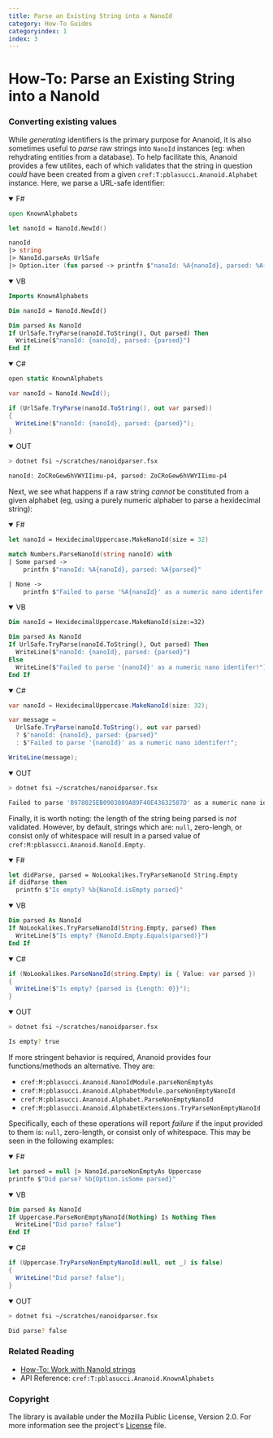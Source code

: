 ```yaml
---
title: Parse an Existing String into a NanoId
category: How-To Guides
categoryindex: 1
index: 3
---
```


How-To: Parse an Existing String into a NanoId
===

### Converting existing values

While _generating_ identifiers is the primary purpose for Ananoid, it is also
sometimes useful to _parse_ raw strings into `NanoId` instances (eg: when
rehydrating entities from a database). To help facilitate this, Ananoid
provides a few utilites, each of which validates that the string in question
_could_ have been created from a given `cref:T:pblasucci.Ananoid.Alphabet`
instance. Here, we parse a URL-safe identifier:

<div class="lang-bar">
<details open class="lang-block">
<summary>F#</summary>

```fsharp
open KnownAlphabets

let nanoId = NanoId.NewId()

nanoId
|> string
|> NanoId.parseAs UrlSafe
|> Option.iter (fun parsed -> printfn $"nanoId: %A{nanoId}, parsed: %A{parsed}")
```
</details>

<details open class="lang-block">
<summary>VB</summary>

```vb
Imports KnownAlphabets

Dim nanoId = NanoId.NewId()

Dim parsed As NanoId
If UrlSafe.TryParse(nanoId.ToString(), Out parsed) Then
  WriteLine($"nanoId: {nanoId}, parsed: {parsed}")
End If
```
</details>

<details open class="lang-block">
<summary>C#</summary>

```csharp
open static KnownAlphabets

var nanoId = NanoId.NewId();

if (UrlSafe.TryParse(nanoId.ToString(), out var parsed))
{
  WriteLine($"nanoId: {nanoId}, parsed: {parsed}");
}
```
</details>

<details open class="lang-block console">
<summary>OUT</summary>

```sh
> dotnet fsi ~/scratches/nanoidparser.fsx

nanoId: ZoCRoGew6hVWYIIimu-p4, parsed: ZoCRoGew6hVWYIIimu-p4
```
</details>
</div>

Next, we see what happens if a raw string _cannot_ be constituted from a given
alphabet (eg, using a purely numeric alphaber to parse a hexidecimal string):

<div class="lang-bar">
<details open class="lang-block">
<summary>F#</summary>

```fsharp
let nanoId = HexidecimalUppercase.MakeNanoId(size = 32)

match Numbers.ParseNanoId(string nanoId) with
| Some parsed ->
    printfn $"nanoId: %A{nanoId}, parsed: %A{parsed}"

| None ->
    printfn $"Failed to parse '%A{nanoId}' as a numeric nano identifer!"
```
</details>

<details open class="lang-block">
<summary>VB</summary>

```vb
Dim nanoId = HexidecimalUppercase.MakeNanoId(size:=32)

Dim parsed As NanoId
If UrlSafe.TryParse(nanoId.ToString(), Out parsed) Then
  WriteLine($"nanoId: {nanoId}, parsed: {parsed}")
Else
  WriteLine($"Failed to parse '{nanoId}' as a numeric nano identifer!")
End If
```
</details>

<details open class="lang-block">
<summary>C#</summary>

```csharp
var nanoId = HexidecimalUppercase.MakeNanoId(size: 32);

var message =
  UrlSafe.TryParse(nanoId.ToString(), out var parsed)
  ? $"nanoId: {nanoId}, parsed: {parsed}"
  : $"Failed to parse '{nanoId}' as a numeric nano identifer!";

WriteLine(message);
```
</details>

<details open class="lang-block console">
<summary>OUT</summary>

```sh
> dotnet fsi ~/scratches/nanoidparser.fsx

Failed to parse 'B978025EB0903089A89F40E43632587D' as a numeric nano identifer!
```
</details>
</div>

Finally, it is worth noting: the length of the string being parsed is _not_
validated. However, by default, strings which are: `null`, zero-lengh, or
consist only of whitespace will result in a parsed value of
`cref:M:pblasucci.Ananoid.NanoId.Empty`.

<div class="lang-bar">
<details open class="lang-block">
<summary>F#</summary>

```fsharp
let didParse, parsed = NoLookalikes.TryParseNanoId String.Empty
if didParse then
  printfn $"Is empty? %b{NanoId.isEmpty parsed}"
```
</details>

<details open class="lang-block">
<summary>VB</summary>

```vb
Dim parsed As NanoId
If NoLookalikes.TryParseNanoId(String.Empty, parsed) Then
  WriteLine($"Is empty? {NanoId.Empty.Equals(parsed)}")
End If
```
</details>

<details open class="lang-block">
<summary>C#</summary>

```csharp
if (NoLookalikes.ParseNanoId(string.Empty) is { Value: var parsed })
{
  WriteLine($"Is empty? {parsed is {Length: 0}}");
}
```
</details>

<details open class="lang-block console">
<summary>OUT</summary>

```sh
> dotnet fsi ~/scratches/nanoidparser.fsx

Is empty? true
```
</details>
</div>

If more stringent behavior is required, Ananoid provides four functions/methods
an alternative. They are:

+ `cref:M:pblasucci.Ananoid.NanoIdModule.parseNonEmptyAs`
+ `cref:M:pblasucci.Ananoid.AlphabetModule.parseNonEmptyNanoId`
+ `cref:M:pblasucci.Ananoid.Alphabet.ParseNonEmptyNanoId`
+ `cref:M:pblasucci.Ananoid.AlphabetExtensions.TryParseNonEmptyNanoId`

Specifically, each of these operations will report _failure_ if the input
provided to them is: `null`, zero-length, or consist only of whitespace.
This may be seen in the following examples:

<div class="lang-bar">
<details open class="lang-block">
<summary>F#</summary>

```fsharp
let parsed = null |> NanoId.parseNonEmptyAs Uppercase
printfn $"Did parse? %b{Option.isSome parsed}"
```
</details>

<details open class="lang-block">
<summary>VB</summary>

```vb
Dim parsed As NanoId
If Uppercase.ParseNonEmptyNanoId(Nothing) Is Nothing Then
  WriteLine("Did parse? false")
End If
```
</details>

<details open class="lang-block">
<summary>C#</summary>

```csharp
if (Uppercase.TryParseNonEmptyNanoId(null, out _) is false)
{
  WriteLine("Did parse? false");
}
```
</details>

<details open class="lang-block console">
<summary>OUT</summary>

```sh
> dotnet fsi ~/scratches/nanoidparser.fsx

Did parse? false
```
</details>
</div>

### Related Reading

+ [How-To: Work with NanoId strings][1]
+ API Reference: `cref:T:pblasucci.Ananoid.KnownAlphabets`

### Copyright
The library is available under the Mozilla Public License, Version 2.0.
For more information see the project's [License][0] file.


[0]: https://github.com/pblasucci/ananoid/blob/main/LICENSE.txt
[1]: ../guides/nanoidstring.html
